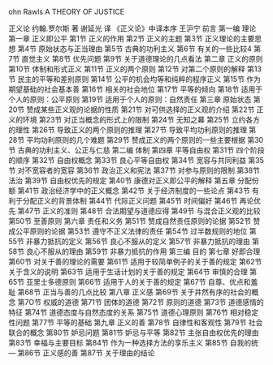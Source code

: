 ohn Rawls
A THEORY OF JUSTICE
 
正义论
约翰.罗尔斯 著
谢延光 译
《正义论》中译本序   王沪宁
前言
                第一编 理论
第一章  正义即公平
第1节 正义的作用
    第2节 正义的主题
    第3节 正义理论的主要思想
    第4节 原始状态与正当理由
    第5节 古典的功利主义
    第6节 有关的一些比较4
    第7节 直觉主义
    第8节 优先问题
    第9节 关于道德理论的几点看法
第二章  正义的原则
   第10节 体制和形式正义
   第11节 正义的两个原则
   第12节 对第二个原则的解释
   第13节 民主的平等和差别原则
   第14节 公平的机会均等和纯粹的程序正义
   第15节 作为期望基础的社会基本善
   第16节 相关的社会地位
   第17节 平等的倾向
   第18节 适用于个人的原则：公平原则
   第19节 适用于个人的原则：自然责任
第三章   原始状态
   第20节 赞成某些正义观的论据的性质
   第21节 对可供选择的正义观的介绍
   第22节 正义的环境
   第23节 对正当概念的形式上的限制
   第24节 无知之幕
   第25节 立约各方的理性
   第26节 导致正义的两个原则的推理
   第27节 导致平均功利原则的推理
   第28节 平均功利原则的几个难题
   第29节 赞成正义的两个原则的一些主要根据
   第30节 古典的功利主义、公正与仁慈
            第二编 体制
第四章   平等自由权
   第31节 四个阶段的顺序
   第32节 自由权概念
   第33节 良心平等自由权
   第34节 宽容与共同利益
   第35节 对不宽容者的宽容
   第36节 政治正义和宪法
   第37节 对参与原则的限制
   第38节 法治
   第39节 自由权优先的规定
   第40节 康德对正义即公平的解释
第五章   分配份额
   第41节 政治经济学中的正义概念
   第42节 关于经济制度的一些论点
   第43节 有利于分配正义的背景体制
   第44节 代际正义问题
   第45节 时间偏好
   第46节 再论优先
   第47节 正义的准则
   第48节 合法期望与道德应得
   第49节 与混合正义观的比较
   第50节 至善原则
第六章   责任和义务
 第51节 赞成自然责任原则的论据
 第52节 赞成公平原则的论据
   第53节 遵守不正义法律的责任
   第54节 过半数规则的地位
   第55节 非暴力抵抗的定义
   第56节 良心不服从的定义
   第57节 非暴力抵抗的理由
   第58节 良心不服从的理由
   第59节 非暴力抵抗的作用
                    第三编 目的
第七章   好即合理
   第60节 对关于善的理论的需要
   第61节 适用于较简单例子的关于善的规定
   第62节 关于含义的说明
   第63节 适用于生话计划的关于善的规定
   第64节 审慎的合理
   第65节 亚里士多德原则
   第66节 适用于人的关于善的规定
   第67节 自尊、优点和羞耻
   第68节 正当与善的几点比较
第八章   正义感
   第69节 关于井然有序的社会的概念
   第7O节 权威的道德
   第71节 团体的道德
   第72节 原则的道德
   第73节 道德感情的特征
   第74节 道德态度与自然态度的关系
   第75节 道德心理原则
   第76节 相对稳定性问题
   第77节 平等的基础
第九章   正义的善
   第78节 自律性和客观性
   第79节 社会联合的概念
   第80节 妒忌问题
   第81节 妒忌与平等
   第82节 主张自由权优先的理由
   第83节 幸福与主要目标
   第84节 作为一种选择方法的享乐主义
   第85节 自我的统—
   第86节 正义感的善
   第87节 关于理由的结论


